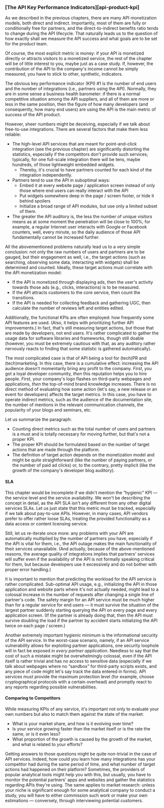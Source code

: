 ### [The API Key Performance Indicators][api-product-kpi]

As we described in the previous chapters, there are many API monetization models, both direct and indirect. Importantly, most of them are fully or conditionally free for partners, and the direct-to-indirect benefits ratio tends to change during the API lifecycle. That naturally leads us to the question of how exactly shall we measure the API success and what goals are to be set for the product team.

Of course, the most explicit metric is money: if your API is monetized directly or attracts visitors to a monetized service, the rest of the chapter will be of little interest to you, maybe just as a case study. If, however, the contribution of the API to the company's income cannot be simply measured, you have to stick to other, synthetic, indicators.

The obvious key performance indicator (KPI) \#1 is the number of end users and the number of integrations (i.e., partners using the API). Normally, they are in some sense a business health barometer: if there is a normal competitive situation among the API suppliers, and all of them are more or less in the same position, then the figure of how many developers (and consequently, how many end users) are using the API is the main metric of success of the API product.

However, sheer numbers might be deceiving, especially if we talk about free-to-use integrations. There are several factors that make them less reliable:
  * The high-level API services that are meant for point-and-click integration (see the previous chapter) are significantly distorting the statistics, especially if the competitors don't provide such services; typically, for one full-scale integration there will be tens, maybe hundreds, of those lightweight embedded widgets. 
      * Thereby, it's crucial to have partners counted for each kind of the integration independently.
  * Partners tend to use the API in suboptimal ways:
      * Embed it at every website page / application screen instead of only those where end users can really interact with the API
      * Put widgets somewhere deep in the page / screen footer, or hide it behind spoilers
      * Initialize a broad range of API modules, but use only a limited subset of them.
  * The greater the API auditory is, the less the number of unique visitors means as at some moment the penetration will be close to 100%; for example, a regular Internet user interacts with Google or Facebook counters, well, every minute, so the daily audience of those API fundamentally cannot be increased further.

All the abovementioned problems naturally lead us to a very simple conclusion: not only the raw numbers of users and partners are to be gauged, but their engagement as well, i.e., the target actions (such as searching, observing some data, interacting with widgets) shall be determined and counted. Ideally, these target actions must correlate with the API monetization model:
  * If the API is monetized through displaying ads, then the user's activity towards those ads (e.g., clicks, interactions) is to be measured.
  * If the API attracts customers to the core service, then count the transitions.
  * If the API is needed for collecting feedback and gathering UGC, then calculate the number of reviews left and entities edited.

Additionally, the functional KPIs are often employed: how frequently some API features are used. (Also, it helps with prioritizing further API improvements.) In fact, that's still measuring target actions, but those that are made by developers, not end users. It's rather complicated to gather the usage data for software libraries and frameworks, though still doable (however, you must be extremely cautious with that, as any auditory rather nervously reacts to finding that some statistic is gathered automatically).

The most complicated case is that of API being a tool for (tech)PR and (tech)marketing. In this case, there is a cumulative effect: increasing the API audience doesn't momentarily bring any profit to the company. *First*, you got a loyal developer community, *then* this reputation helps you to hire people. *First*, your company's logo flashes on third-party webpages and applications, *then* the top-of-mind brand knowledge increases. There is no direct method of evaluating how some action (let's say, a new release or an event for developers) affects the target metrics. In this case, you have to operate indirect metrics, such as the audience of the documentation site, the number of mentions in the relevant communication channels, the popularity of your blogs and seminars, etc.

Let us summarize the paragraph:
  * Counting direct metrics such as the total number of users and partners is a must and is totally necessary for moving further, but that's not a proper KPI.
  * The proper KPI should be formulated based on the number of target actions that are made through the platform.
  * The definition of target action depends on the monetization model and might be quite straightforward (like the number of paying partners, or the number of paid ad clicks) or, to the contrary, pretty implicit (like the growth of the company's developer blog auditory).

#### SLA

This chapter would be incomplete if we didn't mention the “hygienic” KPI — the service level and the service availability. We won't be describing the concept in detail, as the API SLA isn't any different from any other digital services SLAs. Let us just state that this metric must be tracked, especially if we talk about pay-to-use APIs. However, in many cases, API vendors prefer to offer rather loose SLAs, treating the provided functionality as a data access or content licensing service.

Still, let us re-iterate once more: any problems with your API are automatically multiplied by the number of partners you have, especially if the API is vital for them, i.e., the API outage makes the main functionality of their services unavailable. (And actually, because of the above-mentioned reasons, the average quality of integrations implies that partners' services will suffer even if the availability of the API is not formally speaking critical for them, but because developers use it excessively and do not bother with proper error handling.)

It is important to mention that predicting the workload for the API service is rather complicated. Sub-optimal API usage, e.g., initializing the API in those application and website parts where it's not actually needed, might lead to a colossal increase in the number of requests after changing a single line of partner's code. The safety margin for an API service must be much higher than for a regular service for end users — it must survive the situation of the largest partner suddenly starting querying the API on every page and every application screen. (If the partner is already doing that, then the API must survive doubling the load if the partner by accident starts initializing the API twice on each page / screen.)

Another extremely important hygienic minimum is the informational security of the API service. In the worst-case scenario, namely, if an API service vulnerability allows for exploiting partner applications, one security loophole will in fact be exposed *in every partner application*. Needless to say that the cost of such a mistake might be overwhelmingly colossal, even if the API itself is rather trivial and has no access to sensitive data (especially if we talk about webpages where no “sandbox” for third-party scripts exists, and any piece of code might let's say track the data entered in forms). API services must provide the maximum protection level (for example, choose cryptographical protocols with a certain overhead) and promptly react to any reports regarding possible vulnerabilities.

#### Comparing to Competitors

While measuring KPIs of any service, it's important not only to evaluate your own numbers but also to match them against the state of the market:
  * What is your market share, and how is it evolving over time?
  * Is your service growing faster than the market itself or is the rate the same, or is it even less?
  * What proportion of the growth is caused by the growth of the market, and what is related to your efforts?

Getting answers to those questions might be quite non-trivial in the case of API services. Indeed, how could you learn how many integrations has your competitor had during the same period of time, and what number of target actions had happened on their platform? Sometimes, the providers of popular analytical tools might help you with this, but usually, you have to monitor the potential partners' apps and websites and gather the statistics regarding APIs they're using. The same applies to market research: unless your niche is significant enough for some analytical company to conduct a study, you will have to either commission such work or make your own estimations — conversely, through interviewing potential customers.
